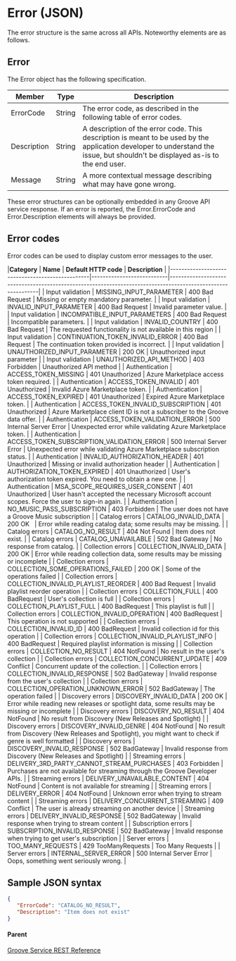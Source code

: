 # Error (JSON)
The error structure is the same across all APIs. Noteworthy elements are as follows.

## Error
The Error object has the following specification.

| **Member**  | **Type** | **Description**                                                     |
|-------------|----------|---------------------------------------------------------------------|
| ErrorCode   | String   | The error code, as described in the following table of error codes. |
| Description | String   | A description of the error code. This description is meant to be used by the application developer to understand the issue, but shouldn't be displayed as-is to the end user.                      |
| Message     | String   | A more contextual message describing what may have gone wrong.      |

These error structures can be optionally embedded in any Groove API service response. If an error is reported, the Error.ErrorCode and Error.Description elements will always be provided.

## Error codes
Error codes can be used to display custom error messages to the user.

|**Category**                     | **Name**                                        | **Default HTTP code**     | **Description**                                                                                             |
|-------------------------------------------------|---------------------------|-------------------------------------------------------------------------------------------------------------|
| Input validation                | MISSING\_INPUT\_PARAMETER                       | 400 Bad Request           | Missing or empty mandatory parameter.                                                                       |
| Input validation                | INVALID\_INPUT\_PARAMETER                       | 400 Bad Request           | Invalid parameter value.                                                                                    |
| Input validation                | INCOMPATIBLE\_INPUT\_PARAMETERS                 | 400 Bad Request           | Incompatible parameters.                                                                                    |
| Input validation                | INVALID\_COUNTRY                                | 400 Bad Request           | The requested functionality is not available in this region                                                 |
| Input validation                | CONTINUATION\_TOKEN\_INVALID\_ERROR             | 400 Bad Request           | The continuation token provided is incorrect.                                                               |
| Input validation                | UNAUTHORIZED\_INPUT\_PARAMETER                  | 200 OK                    | Unauthorized input parameter                                                                                |
| Input validation                | UNAUTHORIZED\_API\_METHOD                       | 403 Forbidden             | Unauthorized API method                                                                                     |
| Authentication                  | ACCESS\_TOKEN\_MISSING                          | 401 Unauthorized          | Azure Marketplace access token required.                                                                    |
| Authentication                  | ACCESS\_TOKEN\_INVALID                          | 401 Unauthorized          | Invalid Azure Marketplace token.                                                                            |
| Authentication                  | ACCESS\_TOKEN\_EXPIRED                          | 401 Unauthorized          | Expired Azure Marketplace token.                                                                            |
| Authentication                  | ACCESS\_TOKEN\_INVALID\_SUBSCRIPTION            | 401 Unauthorized          | Azure Marketplace client ID is not a subscriber to the Groove data offer.                                   |
| Authentication                  | ACCESS\_TOKEN\_VALIDATION\_ERROR                | 500 Internal Server Error | Unexpected error while validating Azure Marketplace token.                                                  |
| Authentication                  | ACCESS\_TOKEN\_SUBSCRIPTION\_VALIDATION\_ERROR  | 500 Internal Server Error | Unexpected error while validating Azure Marketplace subscription status.                                    |
| Authentication                  | INVALID\_AUTHORIZATION\_HEADER                  | 401 Unauthorized          | Missing or invalid authorization header                                                                     |
| Authentication                  | AUTHORIZATION\_TOKEN\_EXPIRED                   | 401 Unauthorized          | User's authorization token expired. You need to obtain a new one.                                           |
| Authentication                  | MSA\_SCOPE\_REQUIRES\_USER\_CONSENT             | 401 Unauthorized          | User hasn't accepted the necessary Microsoft account scopes. Force the user to sign-in again.               |
| Authentication                  | NO\_MUSIC\_PASS\_SUBSCRIPTION                   | 403 Forbidden             | The user does not have a Groove Music subscription                                                          |
| Catalog errors                  | CATALOG\_INVALID\_DATA                          | 200 OK                    | Error while reading catalog data; some results may be missing.                                              |
| Catalog errors                  | CATALOG\_NO\_RESULT                             | 404 Not Found             | Item does not exist.                                                                                        |
| Catalog errors                  | CATALOG\_UNAVAILABLE                            | 502 Bad Gateway           | No response from catalog.                                                                                   |
| Collection errors               | COLLECTION\_INVALID\_DATA                       | 200 OK                    | Error while reading collection data, some results may be missing or incomplete                              |
| Collection errors               | COLLECTION\_SOME\_OPERATIONS\_FAILED            | 200 OK                    | Some of the operations failed                                                                               |
| Collection errors               | COLLECTION\_INVALID\_PLAYLIST\_REORDER          | 400 Bad Request           | Invalid playlist reorder operation                                                                          |
| Collection errors               | COLLECTION\_FULL                                | 400 BadRequest            | User's collection is full                                                                                   |
| Collection errors               | COLLECTION\_PLAYLIST\_FULL                      | 400 BadRequest            | This playlist is full                                                                                       |
| Collection errors               | COLLECTION\_INVALID\_OPERATION                  | 400 BadRequest            | This operation is not supported                                                                             |
| Collection errors               | COLLECTION\_INVALID\_ID                         | 400 BadRequest            | Invalid collection id for this operation                                                                    |
| Collection errors               | COLLECTION\_INVALID\_PLAYLIST\_INFO             | 400 BadRequest            | Required playlist information is missing                                                                    |
| Collection errors               | COLLECTION\_NO\_RESULT                          | 404 NotFound              | No result in the user's collection                                                                          |
| Collection errors               | COLLECTION\_CONCURRENT\_UPDATE                  | 409 Conflict              | Concurrent update of the collection.                                                                        |
| Collection errors               | COLLECTION\_INVALID\_RESPONSE                   | 502 BadGateway            | Invalid response from the user's collection                                                                 |
| Collection errors               | COLLECTION\_OPERATION\_UNKNOWN\_ERROR           | 502 BadGateway            | The operation failed                                                                                        |
| Discovery errors                | DISCOVERY\_INVALID\_DATA                        | 200 OK                    | Error while reading new releases or spotlight data, some results may be missing or incomplete               |
| Discovery errors                | DISCOVERY\_NO\_RESULT                           | 404 NotFound              | No result from Discovery (New Releases and Spotlight)                                                       |
| Discovery errors                | DISCOVERY\_INVALID\_GENRE                       | 404 NotFound              | No result from Discovery (New Releases and Spotlight), you might want to check if genre is well formatted   |
| Discovery errors                | DISCOVERY\_INVALID\_RESPONSE                    | 502 BadGateway            | Invalid response from Discovery (New Releases and Spotlight)                                                |
| Streaming errors                | DELIVERY\_3RD\_PARTY\_CANNOT\_STREAM\_PURCHASES | 403 Forbidden             | Purchases are not available for streaming through the Groove Developer APIs.                                |
| Streaming errors                | DELIVERY\_UNAVAILABLE\_CONTENT                  | 404 NotFound              | Content is not available for streaming                                                                      |
| Streaming errors                | DELIVERY\_ERROR                                 | 404 NotFound              | Unknown error when trying to stream content                                                                 |
| Streaming errors                | DELIVERY\_CONCURRENT\_STREAMING                 | 409 Conflict              | The user is already streaming on another device                                                             |
| Streaming errors                | DELIVERY\_INVALID\_RESPONSE                     | 502 BadGateway            | Invalid response when trying to stream content                                                              |
| Subscription errors             | SUBSCRIPTION\_INVALID\_RESPONSE                 | 502 BadGateway            | Invalid response when trying to get user's subscription                                                     |
| Server errors                   | TOO\_MANY\_REQUESTS                             | 429 TooManyRequests       | Too Many Requests                                                                                           |
| Server errors                   | INTERNAL\_SERVER\_ERROR                         | 500 Internal Server Error | Oops, something went seriously wrong.                                                                       |

## Sample JSON syntax
```json
{
   "ErrorCode": "CATALOG_NO_RESULT",
   "Description": "Item does not exist"
}
```

#### Parent
[Groove Service REST Reference](Groove-Service-REST-Reference.md)
